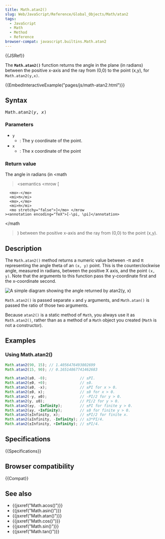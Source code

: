 ```yaml
---
title: Math.atan2()
slug: Web/JavaScript/Reference/Global_Objects/Math/atan2
tags:
  - JavaScript
  - Math
  - Method
  - Reference
browser-compat: javascript.builtins.Math.atan2
---
```

{{JSRef}}

The **`Math.atan2()`** function returns the angle in the plane (in radians)
between the positive x-axis and the ray from (0,0) to the point (x,y), for
`Math.atan2(y,x)`.

{{EmbedInteractiveExample("pages/js/math-atan2.html")}}

## Syntax

<pre class="brush: js">Math.atan2(<var>y</var>, <var>x</var>)</pre>

### Parameters

- `y`
  - : The y coordinate of the point.
- `x`
  - : The x coordinate of the point

### Return value

The angle in radians (in <math

> <semantics <mrow <mo stretchy="false">[</mo>

      <mo>-</mo>
      <mi>π</mi>
      <mo>,</mo>
      <mi>π</mi>
      <mo stretchy="false">]</mo> </mrow
    ><annotation encoding="TeX">[-\pi, \pi]</annotation>

</semantics></math

> ) between the positive x-axis and the ray from (0,0) to the point (x,y).

## Description

The `Math.atan2()` method returns a numeric value between -π and π representing
the angle theta of an `(x, y)` point. This is the counterclockwise angle,
measured in radians, between the positive X axis, and the point `(x, y)`. Note
that the arguments to this function pass the y-coordinate first and the
x-coordinate second.

![A simple diagram showing the angle returned by atan2(y, x)](atan2.png)

`Math.atan2()` is passed separate `x` and `y` arguments, and `Math.atan()` is
passed the ratio of those two arguments.

Because `atan2()` is a static method of `Math`, you always use it as
`Math.atan2()`, rather than as a method of a `Math` object you created (`Math`
is not a constructor).

## Examples

### Using Math.atan2()

```js
Math.atan2(90, 15); // 1.4056476493802699
Math.atan2(15, 90); // 0.16514867741462683

Math.atan2(±0, -0);               // ±PI.
Math.atan2(±0, +0);               // ±0.
Math.atan2(±0, -x);               // ±PI for x > 0.
Math.atan2(±0, x);                // ±0 for x > 0.
Math.atan2(-y, ±0);               // -PI/2 for y > 0.
Math.atan2(y, ±0);                // PI/2 for y > 0.
Math.atan2(±y, -Infinity);        // ±PI for finite y > 0.
Math.atan2(±y, +Infinity);        // ±0 for finite y > 0.
Math.atan2(±Infinity, x);         // ±PI/2 for finite x.
Math.atan2(±Infinity, -Infinity); // ±3*PI/4.
Math.atan2(±Infinity, +Infinity); // ±PI/4.
```

## Specifications

{{Specifications}}

## Browser compatibility

{{Compat}}

## See also

- {{jsxref("Math.acos()")}}
- {{jsxref("Math.asin()")}}
- {{jsxref("Math.atan()")}}
- {{jsxref("Math.cos()")}}
- {{jsxref("Math.sin()")}}
- {{jsxref("Math.tan()")}}
